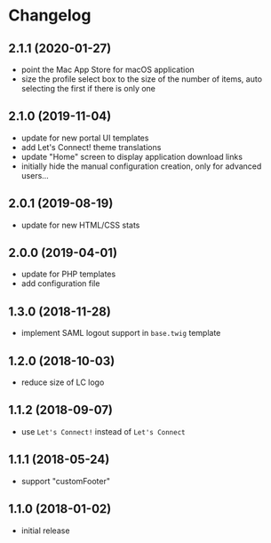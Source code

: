 # Changelog

## 2.1.1 (2020-01-27)
- point the Mac App Store for macOS application
- size the profile select box to the size of the number of items, auto 
  selecting the first if there is only one

## 2.1.0 (2019-11-04)
- update for new portal UI templates
- add Let's Connect! theme translations
- update "Home" screen to display application download links
- initially hide the manual configuration creation, only for advanced users...

## 2.0.1 (2019-08-19)
- update for new HTML/CSS stats

## 2.0.0 (2019-04-01)
- update for PHP templates
- add configuration file

## 1.3.0 (2018-11-28)
- implement SAML logout support in `base.twig` template

## 1.2.0 (2018-10-03)
- reduce size of LC logo

## 1.1.2 (2018-09-07)
- use `Let's Connect!` instead of `Let's Connect`

## 1.1.1 (2018-05-24)
- support "customFooter"

## 1.1.0 (2018-01-02)
- initial release
